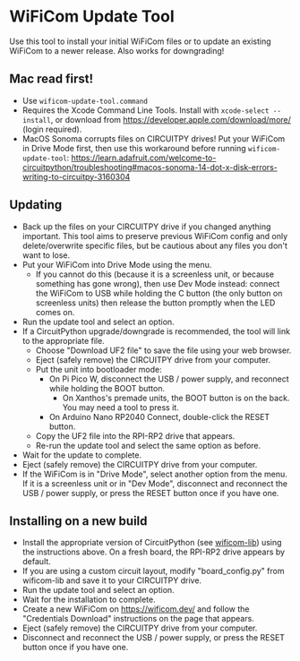# WiFiCom Update Tool

Use this tool to install your initial WiFiCom files or to update an existing WiFiCom to a newer release.  Also works for downgrading!

## Mac read first!
- Use `wificom-update-tool.command`
- Requires the Xcode Command Line Tools. Install with `xcode-select --install`, or download from https://developer.apple.com/download/more/ (login required).
- MacOS Sonoma corrupts files on CIRCUITPY drives! Put your WiFiCom in Drive Mode first, then use this workaround before running `wificom-update-tool`:
https://learn.adafruit.com/welcome-to-circuitpython/troubleshooting#macos-sonoma-14-dot-x-disk-errors-writing-to-circuitpy-3160304

## Updating
- Back up the files on your CIRCUITPY drive if you changed anything important. This tool aims to preserve previous WiFiCom config and only delete/overwrite specific files, but be cautious about any files you don't want to lose.
- Put your WiFiCom into Drive Mode using the menu.
  - If you cannot do this (because it is a screenless unit, or because something has gone wrong), then use Dev Mode instead: connect the WiFiCom to USB while holding the C button (the only button on screenless units) then release the button promptly when the LED comes on.
- Run the update tool and select an option.
- If a CircuitPython upgrade/downgrade is recommended, the tool will link to the appropriate file.
  - Choose "Download UF2 file" to save the file using your web browser.
  - Eject (safely remove) the CIRCUITPY drive from your computer.
  - Put the unit into bootloader mode:
    - On Pi Pico W, disconnect the USB / power supply, and reconnect while holding the BOOT button.
      - On Xanthos's premade units, the BOOT button is on the back. You may need a tool to press it.
    - On Arduino Nano RP2040 Connect, double-click the RESET button.
  - Copy the UF2 file into the RPI-RP2 drive that appears.
  - Re-run the update tool and select the same option as before.
- Wait for the update to complete.
- Eject (safely remove) the CIRCUITPY drive from your computer.
- If the WiFiCom is in "Drive Mode", select another option from the menu. If it is a screenless unit or in "Dev Mode", disconnect and reconnect the USB / power supply, or press the RESET button once if you have one.

## Installing on a new build
- Install the appropriate version of CircuitPython (see [wificom-lib](https://github.com/mechawrench/wificom-lib)) using the instructions above. On a fresh board, the RPI-RP2 drive appears by default.
- If you are using a custom circuit layout, modify "board_config.py" from wificom-lib and save it to your CIRCUITPY drive.
- Run the update tool and select an option.
- Wait for the installation to complete.
- Create a new WiFiCom on https://wificom.dev/ and follow the "Credentials Download" instructions on the page that appears.
- Eject (safely remove) the CIRCUITPY drive from your computer.
- Disconnect and reconnect the USB / power supply, or press the RESET button once if you have one.
